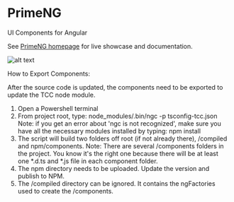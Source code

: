 # PrimeNG
UI Components for Angular

See [PrimeNG homepage](http://www.primefaces.org/primeng) for live showcase and documentation.

![alt text](https://www.primefaces.org/primeng/assets/showcase/images/primeng-sidebar.svg "PrimeNG")

How to Export Components:

After the source code is updated, the components need to be exported to update the TCC node module.

1. Open a Powershell terminal
2. From project root, type: node_modules/.bin/ngc -p tsconfig-tcc.json
Note: if you get an error about 'ngc is not recognized', make sure you have all the necessary modules installed
by typing: npm install
3. The script will build two folders off root (if not already there), /compiled and npm/components.
Note: There are several /components folders in the project. You know it's the right one because there will be at least one *.d.ts and *.js file in each component folder.
4. The npm directory needs to be uploaded. Update the version and publish to NPM.
5. The /compiled directory can be ignored. It contains the ngFactories used to create the /components.
